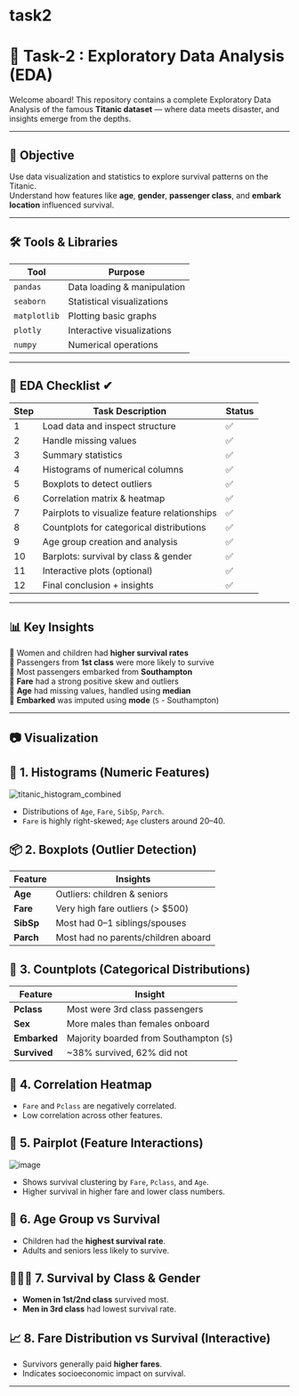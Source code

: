 # task2

# 🚢 Task-2 : Exploratory Data Analysis (EDA)

Welcome aboard! This repository contains a complete Exploratory Data Analysis of the famous **Titanic dataset** — where data meets disaster, and insights emerge from the depths.

---

## 🎯 Objective

Use data visualization and statistics to explore survival patterns on the Titanic.  
Understand how features like **age**, **gender**, **passenger class**, and **embark location** influenced survival.

---

## 🛠️ Tools & Libraries

| Tool          | Purpose                          |
|---------------|----------------------------------|
| `pandas`      | Data loading & manipulation      |
| `seaborn`     | Statistical visualizations        |
| `matplotlib`  | Plotting basic graphs            |
| `plotly`      | Interactive visualizations       |
| `numpy`       | Numerical operations             |

---

## 🧪 EDA Checklist ✔

| Step | Task Description                              | Status |
|------|-----------------------------------------------|--------|
| 1    | Load data and inspect structure               | ✅     |
| 2    | Handle missing values                         | ✅     |
| 3    | Summary statistics                            | ✅     |
| 4    | Histograms of numerical columns               | ✅     |
| 5    | Boxplots to detect outliers                   | ✅     |
| 6    | Correlation matrix & heatmap                  | ✅     |
| 7    | Pairplots to visualize feature relationships  | ✅     |
| 8    | Countplots for categorical distributions      | ✅     |
| 9    | Age group creation and analysis               | ✅     |
| 10   | Barplots: survival by class & gender          | ✅     |
| 11   | Interactive plots (optional)                  | ✅     |
| 12   | Final conclusion + insights                   | ✅     |

---

## 📊 Key Insights

🔹 Women and children had **higher survival rates**  
🔹 Passengers from **1st class** were more likely to survive  
🔹 Most passengers embarked from **Southampton**  
🔹 **Fare** had a strong positive skew and outliers  
🔹 **Age** had missing values, handled using **median**  
🔹 **Embarked** was imputed using **mode** (`S` - Southampton)

---

## 📷 Visualization 

## 🎨 1. Histograms (Numeric Features)

![titanic_histogram_combined](https://github.com/user-attachments/assets/fa7b8dd2-d30f-4ce6-b0cd-3f1916c8e2fb)

- Distributions of `Age`, `Fare`, `SibSp`, `Parch`.
- `Fare` is highly right-skewed; `Age` clusters around 20–40.

## 📦 2. Boxplots (Outlier Detection)
| Feature   | Insights                                 |
|-----------|-------------------------------------------|
| **Age**   | Outliers: children & seniors              |
| **Fare**  | Very high fare outliers (> $500)          |
| **SibSp** | Most had 0–1 siblings/spouses             |
| **Parch** | Most had no parents/children aboard       |

## 📑 3. Countplots (Categorical Distributions)
| Feature     | Insight                                |
|-------------|------------------------------------------|
| **Pclass**   | Most were 3rd class passengers           |
| **Sex**      | More males than females onboard          |
| **Embarked** | Majority boarded from Southampton (`S`) |
| **Survived** | ~38% survived, 62% did not               |

## 🔗 4. Correlation Heatmap
- `Fare` and `Pclass` are negatively correlated.
- Low correlation across other features.

## 🧮 5. Pairplot (Feature Interactions)

![image](https://github.com/user-attachments/assets/325a9be6-af9b-4499-978a-34478ef6662c)

- Shows survival clustering by `Fare`, `Pclass`, and `Age`.
- Higher survival in higher fare and lower class numbers.

## 👶 6. Age Group vs Survival
- Children had the **highest survival rate**.
- Adults and seniors less likely to survive.

## 👨‍👩‍👧 7. Survival by Class & Gender
- **Women in 1st/2nd class** survived most.
- **Men in 3rd class** had lowest survival rate.

## 📈 8. Fare Distribution vs Survival (Interactive)
- Survivors generally paid **higher fares**.
- Indicates socioeconomic impact on survival.

---


  





